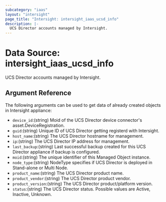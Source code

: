 ```yaml
---
subcategory: "iaas"
layout: "intersight"
page_title: "Intersight: intersight_iaas_ucsd_info"
description: |-
  UCS Director accounts managed by Intersight.
---
```


# Data Source: intersight_iaas_ucsd_info
UCS Director accounts managed by Intersight.
## Argument Reference
The following arguments can be used to get data of already created objects in Intersight appliance:
* `device_id`:(string) Moid of the UCS Director device connector's asset.DeviceRegistration. 
* `guid`:(string) Unique ID of UCS Director getting registerd with Intersight. 
* `host_name`:(string) The UCS Director hostname for management. 
* `ip`:(string) The UCS Director IP address for management. 
* `last_backup`:(string) Last successful backup created for this UCS Director appliance if backup is configured. 
* `moid`:(string) The unique identifier of this Managed Object instance. 
* `node_type`:(string) NodeType specifies if UCS Director is deployed in Stand-alone or Multi Node. 
* `product_name`:(string) The UCS Director product name. 
* `product_vendor`:(string) The UCS Director product vendor. 
* `product_version`:(string) The UCS Director product/platform version. 
* `status`:(string) The UCS Director status. Possible values are Active, Inactive, Unknown. 

